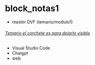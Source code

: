 # block_notas1
- master DVF (temario/modulo1)
  
###### [Temario el corchete es para dejarlo visible](https://new.devf.la/es/post/p0/devf)
- Visual Studio Code
- Chatgpt
- web
